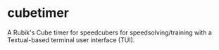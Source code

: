 # cubetimer

A Rubik's Cube timer for speedcubers for speedsolving/training with a
Textual-based terminal user interface (TUI).
